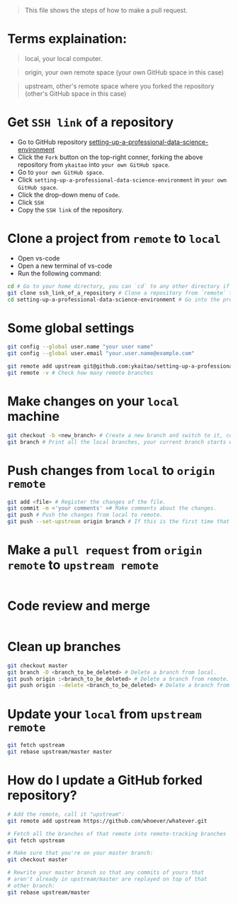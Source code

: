 > This file shows the steps of how to make a pull request.

# Terms explaination:
> local, your local computer.

> origin, your own remote space (your own GitHub space in this case)

> upstream, other's remote space where you forked the repository (other's GitHub space in this case)

# Get `SSH link` of a repository
- Go to GitHub repository [
setting-up-a-professional-data-science-environment](https://github.com/ykaitao/setting-up-a-professional-data-science-environment)
- Click the `Fork` button on the top-right conner, forking the above repository from `ykaitao` into `your own GitHub space`.
- Go to `your own GitHub space`.
- Click `setting-up-a-professional-data-science-environment` in `your own GitHub space`.
- Click the drop-down menu of `Code`.
- Click `SSH`
- Copy the `SSH link` of the repository.

# Clone a project from `remote` to `local`
- Open vs-code
- Open a new terminal of vs-code
- Run the following command:
```bash
cd # Go to your home directory, you can `cd` to any other directory if you wish.
git clone ssh_link_of_a_repository # Clone a repository from `remote` to `local`.
cd setting-up-a-professional-data-science-environment # Go into the project folder.
```

# Some global settings
```bash
git config --global user.name "your user name"
git config --global user.email "your.user.name@example.com"

git remote add upstream git@github.com:ykaitao/setting-up-a-professional-data-science-environment.git # Get remote upstream master from git_url_of_another_project
git remote -v # Check how many remote branches
```

# Make changes on your `local` machine
```bash
git checkout -b <new_branch> # Create a new branch and switch to it, coping everything from current branch to the new branch.
git branch # Print all the local branches, your current branch starts with *.
```

# Push changes from `local` to `origin remote`
```bash
git add <file> # Register the changes of the file.
git commit -m <'your comments' ># Make comments about the changes.
git push # Push the changes from local to remote.
git push --set-upstream origin branch # If this is the first time that this branch being pushed.
```

# Make a `pull request` from `origin remote` to `upstream remote`
```bash
```

# Code review and merge
```bash

```

# Clean up branches
```bash
git checkout master
git branch -D <branch_to_be_deleted> # Delete a branch from local.
git push origin :<branch_to_be_deleted> # Delete a branch from remote.
git push origin --delete <branch_to_be_deleted> # Delete a branch from remote.
```

# Update your `local` from `upstream remote`
```bash
git fetch upstream
git rebase upstream/master master
```

# How do I update a GitHub forked repository?
```bash
# Add the remote, call it "upstream":
git remote add upstream https://github.com/whoever/whatever.git

# Fetch all the branches of that remote into remote-tracking branches
git fetch upstream

# Make sure that you're on your master branch:
git checkout master

# Rewrite your master branch so that any commits of yours that
# aren't already in upstream/master are replayed on top of that
# other branch:
git rebase upstream/master
```
